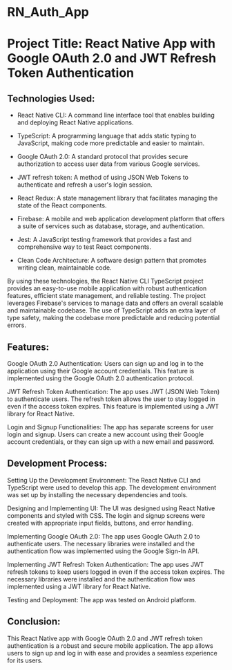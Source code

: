 # RN_Auth_App
# Project Title: React Native App with Google OAuth 2.0 and JWT Refresh Token Authentication

## Technologies Used:

- React Native CLI: A command line interface tool that enables building and deploying React Native applications.

- TypeScript: A programming language that adds static typing to JavaScript, making code more predictable and easier to maintain.

- Google OAuth 2.0: A standard protocol that provides secure authorization to access user data from various Google services.

- JWT refresh token: A method of using JSON Web Tokens to authenticate and refresh a user's login session.

- React Redux: A state management library that facilitates managing the state of the React components.

- Firebase: A mobile and web application development platform that offers a suite of services such as database, storage, and authentication.

- Jest: A JavaScript testing framework that provides a fast and comprehensive way to test React components.

- Clean Code Architecture: A software design pattern that promotes writing clean, maintainable code.

By using these technologies, the React Native CLI TypeScript project provides an easy-to-use mobile application with robust authentication features, efficient state management, and reliable testing. The project leverages Firebase's services to manage data and offers an overall scalable and maintainable codebase. The use of TypeScript adds an extra layer of type safety, making the codebase more predictable and reducing potential errors.

## Features:

Google OAuth 2.0 Authentication: Users can sign up and log in to the application using their Google account credentials. This feature is implemented using the Google OAuth 2.0 authentication protocol.

JWT Refresh Token Authentication: The app uses JWT (JSON Web Token) to authenticate users. The refresh token allows the user to stay logged in even if the access token expires. This feature is implemented using a JWT library for React Native.

Login and Signup Functionalities: The app has separate screens for user login and signup. Users can create a new account using their Google account credentials, or they can sign up with a new email and password.

## Development Process:

Setting Up the Development Environment: The React Native CLI and TypeScript were used to develop this app. The development environment was set up by installing the necessary dependencies and tools.

Designing and Implementing UI: The UI was designed using React Native components and styled with CSS. The login and signup screens were created with appropriate input fields, buttons, and error handling.

Implementing Google OAuth 2.0: The app uses Google OAuth 2.0 to authenticate users. The necessary libraries were installed and the authentication flow was implemented using the Google Sign-In API.

Implementing JWT Refresh Token Authentication: The app uses JWT refresh tokens to keep users logged in even if the access token expires. The necessary libraries were installed and the authentication flow was implemented using a JWT library for React Native.

Testing and Deployment: The app was tested on Android platform.

## Conclusion:

This React Native app with Google OAuth 2.0 and JWT refresh token authentication is a robust and secure mobile application. The app allows users to sign up and log in with ease and provides a seamless experience for its users.

